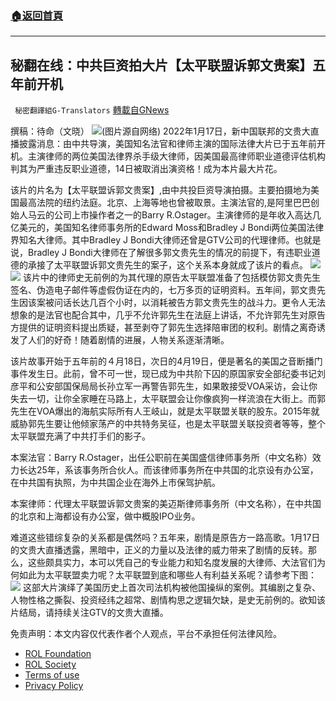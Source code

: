 ###  [:house:返回首頁](https://github.com/ourhimalayas/txt)
---


## 秘翻在线：中共巨资拍大片【太平联盟诉郭文贵案】五年前开机
` 秘密翻譯組G-Translators` [轉載自GNews](https://gnews.org/zh-hans/1878711/)

撰稿：待命（文晓）
![](https://assets.gnews.org/wp-content/uploads/2022/01/画像1-32.jpg)(图片源自网络)
2022年1月17日，新中国联邦的文贵大直播披露消息：由中共导演，美国知名法官和律师主演的国际法律大片已于五年前开机。主演律师的两位美国法律界杀手级大律师，因美国最高律师职业道德评估机构判其为严重违反职业道德，14日被取消出演资格！成为本片最大片花。

该片的片名为【太平联盟诉郭文贵案】,由中共投巨资导演拍摄。主要拍摄地为美国最高法院的纽约法庭。北京、上海等地也曾被取景。主演法官的,是阿里巴巴创始人马云的公司上市操作者之一的Barry R.Ostager。主演律师的是年收入高达几亿美元的，美国知名律师事务所的Edward Moss和Bradley J Bondi两位美国法律界知名大律师。其中Bradley J Bondi大律师还曾是GTV公司的代理律师。也就是说，Bradley J Bondi大律师在了解很多郭文贵先生的情况的前提下，有违职业道德的承接了太平联盟诉郭文贵先生的案子，这个关系本身就成了该片的看点。
![](https://assets.gnews.org/wp-content/uploads/2022/01/画像2.jpg)![](https://assets.gnews.org/wp-content/uploads/2022/01/画像3.jpg)
该片中的律师史无前例的为其代理的原告太平联盟准备了包括模仿郭文贵先生签名、伪造电子邮件等虚假伪证在内的，七万多页的证明资料。五年间，郭文贵先生因该案被问话长达几百个小时，以消耗被告方郭文贵先生的战斗力。更令人无法想象的是法官也配合其中，几乎不允许郭先生在法庭上讲话，不允许郭先生对原告方提供的证明资料提出质疑，甚至剥夺了郭先生选择陪审团的权利。剧情之离奇诱发了人们的好奇！随着剧情的进展，人物关系逐渐清晰。

该片故事开始于五年前的４月18日，次日的4月19日，便是著名的美国之音断播门事件发生日。此前，曾不可一世，现已成为中共阶下囚的原国家安全部纪委书记刘彦平和公安部国保局局长孙立军一再警告郭先生，如果敢接受VOA采访，会让你失去一切，让你全家睡在马路上，太平联盟会让你像疯狗一样流浪在大街上。而郭先生在VOA爆出的海航实际所有人王岐山，就是太平联盟关联的股东。2015年就威胁郭先生要让他倾家荡产的中共特务吴征，也是太平联盟关联投资者等等，整个太平联盟充满了中共打手们的影子。

本案法官：Barry R.Ostager，出任公职前在美国盛信律师事务所（中文名称）效力长达25年，系该事务所合伙人。而该律师事务所在中共国的北京设有办公室，在中共国有执照，为中共国企业在海外上市保驾护航。

本案律师：代理太平联盟诉郭文贵案的美迈斯律师事务所（中文名称），在中共国的北京和上海都设有办公室，做中概股IPO业务。

难道这些错综复杂的关系都是偶然吗？五年来，剧情是原告方一路高歌。1月17日的文贵大直播透露，黑暗中，正义的力量以及法律的威力带来了剧情的反转。那么，这些颇具实力，本可以凭自己的专业能力和知名度发展的大律师、大法官们为何如此为太平联盟卖力呢？太平联盟到底和哪些人有利益关系呢？请参考下图：
![](https://assets.gnews.org/wp-content/uploads/2022/01/画像4.png)
这部大片演绎了美国历史上首次司法机构被他国操纵的案例。其编剧之复杂、人物性格之撕裂、投资经纬之超常、剧情构思之逻辑欠缺，是史无前例的。欲知该片结局，请持续关注GTV的文贵大直播。



 

免责声明：本文内容仅代表作者个人观点，平台不承担任何法律风险。

- [ROL Foundation](https://rolfoundation.org/)
- [ROL Society](https://rolsociety.org/)
- [Terms of use](https://gnews.org/terms-of-use-3/)
- [Privacy Policy](https://gnews.org/privacy-policy/)
